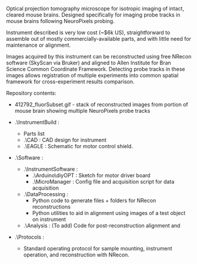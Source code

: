Optical projection tomography microscope for isotropic imaging of intact, cleared mouse brains.  Designed specifically for imaging probe tracks in mouse brains following NeuroPixels probing. 

Instrument described is very low cost (~$6k US), straightforward to assemble out of mostly commercially-available parts, and with little need for maintenance or alignment.

Images acquired by this instrument can be reconstructed using free NRecon software (SkyScan via Bruker) and aligned to Allen Institute for Bran Science Common Coordinate Framework. Detecting probe tracks in these images allows registration of multiple experiments into common spatial framework for cross-experiment results comparison. 

Repository contents:
- 412792_fluorSubset.gif - stack of reconstructed images from portion of mouse brain showing multiple NeuroPixels probe tracks
- .\InstrumentBuild : 
    - Parts list
    - .\CAD : CAD design for instrument
    - .\EAGLE : Schematic for motor control shield.
    
- .\Software : 
    - .\InstrumentSoftware :  
      - .\Arduino\diyOPT : Sketch for motor driver board
      - .\MicroManager : Config file and acquisition script for data acquisition
    - .\DataProcessing : 
        - Python code to generate files + folders for NRecon reconstructions
        - Python utilities to aid in alignment using images of a test object on instrument
    - .\Analysis : (To add) Code for post-reconstruction alignment and 
- .\Protocols : 
  - Standard operating protocol for sample mounting, instrument operation, and reconstruction with NRecon.
